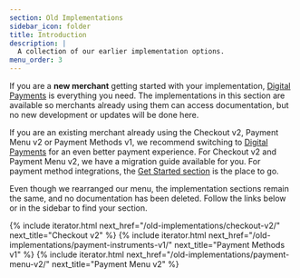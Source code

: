 ```yaml
---
section: Old Implementations
sidebar_icon: folder
title: Introduction
description: |
  A collection of our earlier implementation options.
menu_order: 3
---
```


If you are a **new merchant** getting started with your implementation,
[Digital Payments][payments-only] is everything you need. The implementations in
this section are available so merchants already using them can access
documentation, but no new development or updates will be done here.

If you are an existing merchant already using the Checkout v2, Payment Menu v2
or Payment Methods v1, we recommend switching to
[Digital Payments][payments-only] for an even better payment experience. For
Checkout v2 and Payment Menu v2, we have a migration guide available for you.
For payment method integrations, the [Get Started section][get-started] is the
place to go.

Even though we rearranged our menu, the implementation sections remain the same,
and no documentation has been deleted. Follow the links below or in the sidebar
to find your section.

{% include iterator.html next_href="/old-implementations/checkout-v2/"
                         next_title="Checkout v2" %}
{% include iterator.html next_href="/old-implementations/payment-instruments-v1/"
                         next_title="Payment Methods v1" %}
{% include iterator.html next_href="/old-implementations/payment-menu-v2/"
                         next_title="Payment Menu v2" %}

[payments-only]: /checkout-v3
[migration-guide]: /checkout-v3/migrate
[get-started]: /checkout-v3/get-started
